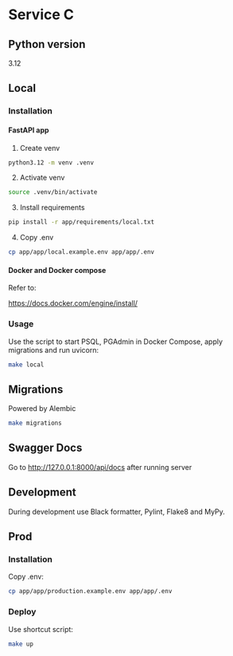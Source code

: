 # Service C
## Python version
3.12
## Local
### Installation
#### FastAPI app
1. Create venv
```bash
python3.12 -m venv .venv
```

2. Activate venv
```bash
source .venv/bin/activate
```

3. Install requirements
```bash
pip install -r app/requirements/local.txt
```

4. Copy .env
```bash
cp app/app/local.example.env app/app/.env
```

#### Docker and Docker compose
Refer to:

https://docs.docker.com/engine/install/

### Usage

Use the script to start PSQL, PGAdmin in Docker Compose, apply migrations and run uvicorn:
```bash
make local
```

## Migrations
Powered by Alembic
```bash
make migrations
```

## Swagger Docs
Go to http://127.0.0.1:8000/api/docs after running server

## Development

During development use Black formatter, Pylint, Flake8 and MyPy.

## Prod

### Installation
Copy .env:
```bash
cp app/app/production.example.env app/app/.env
```

### Deploy
Use shortcut script:
```bash
make up
```
